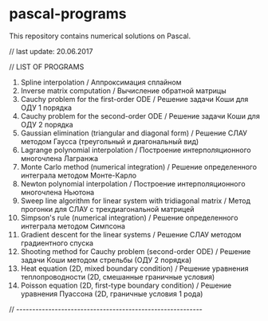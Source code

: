 # pascal-programs
This repository contains numerical solutions on Pascal.

// last update: 20.06.2017

// LIST OF PROGRAMS

1. Spline interpolation / Аппроксимация сплайном
2. Inverse matrix computation / Вычисление обратной матрицы
3. Cauchy problem for the first-order ODE / Решение задачи Коши для ОДУ 1 порядка
4. Cauchy problem for the second-order ODE / Решение задачи Коши для ОДУ 2 порядка
5. Gaussian elimination (triangular and diagonal form) / Решение СЛАУ методом Гаусса (треугольный и диагональный вид)
6. Lagrange polynomial interpolation / Построение интерполяционного многочлена Лагранжа
7. Monte Carlo method (numerical integration) / Решение определенного интеграла методом Монте-Карло
8. Newton polynomial interpolation / Построение интерполяционного многочлена Ньютона
9. Sweep line algorithm for linear system with tridiagonal matrix / Метод прогонки для СЛАУ с трехдиагональной матрицей
10. Simpson's rule (numerical integration) / Решение определенного интеграла методом Симпсона
11. Gradient descent for the linear systems / Решение СЛАУ методом градиентного спуска
12. Shooting method for Cauchy problem (second-order ODE) / Решение задачи Коши методом стрельбы (ОДУ 2 порядка)
13. Heat equation (2D, mixed boundary condition) / Решение уравнения теплопроводности (2D, смешанные граничные условия)
14. Poisson equation (2D, first-type boundary condition) / Решение уравнения Пуассона (2D, граничные условия 1 рода)

// ----------------------------------------------------------


